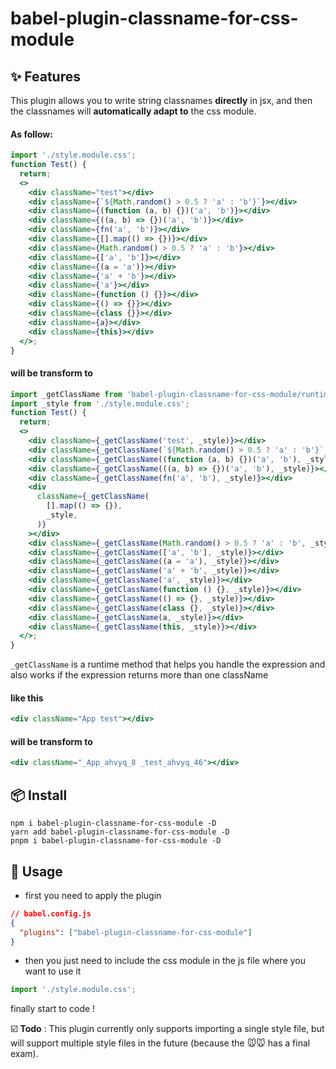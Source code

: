 # babel-plugin-classname-for-css-module

## ✨ Features

This plugin allows you to write string classnames **directly** in jsx, and then the classnames will **automatically adapt to** the css module.

#### As follow:

```jsx
import './style.module.css';
function Test() {
  return;
  <>
    <div className="test"></div>
    <div className={`${Math.random() > 0.5 ? 'a' : 'b'}`}></div>
    <div className={(function (a, b) {})('a', 'b')}></div>
    <div className={((a, b) => {})('a', 'b')}></div>
    <div className={fn('a', 'b')}></div>
    <div className={[].map(() => {})}></div>
    <div className={Math.random() > 0.5 ? 'a' : 'b'}></div>
    <div className={['a', 'b']}></div>
    <div className={(a = 'a')}></div>
    <div className={'a' + 'b'}></div>
    <div className={'a'}></div>
    <div className={function () {}}></div>
    <div className={() => {}}></div>
    <div className={class {}}></div>
    <div className={a}></div>
    <div className={this}></div>
  </>;
}
```

#### will be transform to

```jsx
import _getClassName from 'babel-plugin-classname-for-css-module/runtime';
import _style from './style.module.css';
function Test() {
  return;
  <>
    <div className={_getClassName('test', _style)}></div>
    <div className={_getClassName(`${Math.random() > 0.5 ? 'a' : 'b'}`, _style)}></div>
    <div className={_getClassName((function (a, b) {})('a', 'b'), _style)}></div>
    <div className={_getClassName(((a, b) => {})('a', 'b'), _style)}></div>
    <div className={_getClassName(fn('a', 'b'), _style)}></div>
    <div
      className={_getClassName(
        [].map(() => {}),
        _style,
      )}
    ></div>
    <div className={_getClassName(Math.random() > 0.5 ? 'a' : 'b', _style)}></div>
    <div className={_getClassName(['a', 'b'], _style)}></div>
    <div className={_getClassName((a = 'a'), _style)}></div>
    <div className={_getClassName('a' + 'b', _style)}></div>
    <div className={_getClassName('a', _style)}></div>
    <div className={_getClassName(function () {}, _style)}></div>
    <div className={_getClassName(() => {}, _style)}></div>
    <div className={_getClassName(class {}, _style)}></div>
    <div className={_getClassName(a, _style)}></div>
    <div className={_getClassName(this, _style)}></div>
  </>;
}
```

`_getClassName` is a runtime method that helps you handle the expression and also works if the expression returns more than one className

#### like this

```jsx
<div className="App test"></div>
```

#### will be transform to

```jsx
<div className="_App_ahvyq_8 _test_ahvyq_46"></div>
```

## 📦 Install

```
npm i babel-plugin-classname-for-css-module -D
yarn add babel-plugin-classname-for-css-module -D
pnpm i babel-plugin-classname-for-css-module -D
```

## 🔨 Usage

- first you need to apply the plugin

```json
// babel.config.js
{
  "plugins": ["babel-plugin-classname-for-css-module"]
}
```

- then you just need to include the css module in the js file where you want to use it

```js
import './style.module.css';
```

finally start to code !

☑️ **Todo** :  This plugin currently only supports importing a single style file, but will support multiple style files in the future (because the 🐭🐭 has a final exam).

